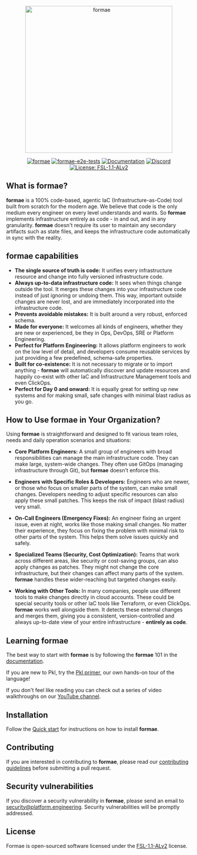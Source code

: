 <p align="center">
  <picture>
    <source media="(prefers-color-scheme: dark)" srcset="https://github.com/user-attachments/assets/f5b7267c-4fff-4aab-b33c-6b17a658c88e">
    <source media="(prefers-color-scheme: light)" srcset="https://github.com/user-attachments/assets/e6a09bee-8fd9-4d29-a405-a1cd743209bb">
    <img width="400" alt="formae" src="https://github.com/user-attachments/assets/e6a09bee-8fd9-4d29-a405-a1cd743209bb">
  </picture>
</p>

<p align="center">
  <a href="https://github.com/platform-engineering-labs/formae/actions/workflows/go.yml"><img src="https://github.com/platform-engineering-labs/formae/actions/workflows/go.yml/badge.svg" alt="formae"></a>
  <a href="https://github.com/platform-engineering-labs/formae/actions/workflows/e2e-tests.yml"><img src="https://github.com/platform-engineering-labs/formae/actions/workflows/e2e-tests.yml/badge.svg" alt="formae-e2e-tests"></a>
  <a href="https://docs.formae.io"><img src="https://img.shields.io/badge/docs-formae.io-blue" alt="Documentation"></a>
  <a href="https://discord.gg/hr6dHaW76k"><img src="https://img.shields.io/discord/1417222307956392148?logo=discord&logoColor=959da5" alt="Discord"></a>
  <a href="https://github.com/platform-engineering-labs/formae/blob/main/LICENSES/FSL-1.1-ALv2.md"><img src="https://img.shields.io/badge/license-FSL--1.1--ALv2-blue" alt="License: FSL-1.1-ALv2"></a>
</p>

## What is **formae**?

**formae** is a 100% code-based, agentic IaC (Infrastructure-as-Code) tool built from scratch for the modern age. We believe that code is the only medium every engineer on every level understands and wants. So **formae** implements infrastructure entirely as code - in and out, and in any granularity. **formae** doesn't require its user to maintain any secondary artifacts such as state files, and keeps the infrastructure code automatically in sync with the reality.

## **formae** capabilities

- **The single source of truth is code:** It unifies every infrastructure resource and change into fully versioned infrastructure code.
- **Always up-to-data infrastructure code:** It sees when things change outside the tool. It merges these changes into your infrastructure code instead of just ignoring or undoing them. This way, important outside changes are never lost, and are immediately incorporated into the infrastructure code.
- **Prevents avoidable mistakes:** It is built around a very robust, enforced schema.
- **Made for everyone:** It welcomes all kinds of engineers, whether they are new or experienced, be they in Ops, DevOps, SRE or Platform Engineering.
- **Perfect for Platform Engineering:** It allows platform engineers to work on the low level of detail, and developers consume reusable services by just providing a few predefined, schema-safe properties.
- **Built for co-existence:** It is not necessary to migrate or to import anything - **formae** will automatically discover and update resources and happily co-exist with other IaC and Infrastructure Management tools and even ClickOps.
- **Perfect for Day 0 and onward:** It is equally great for setting up new systems and for making small, safe changes with minimal blast radius as you go.

## How to Use **formae** in Your Organization?

Using **formae** is straightforward and designed to fit various team roles, needs and daily operation scenarios and situations:

- **Core Platform Engineers:** A small group of engineers with broad responsibilities can manage the main infrastructure code. They can make large, system-wide changes. They often use GitOps (managing infrastructure through Git), but **formae** doesn't enforce this.

- **Engineers with Specific Roles & Developers:** Engineers who are newer, or those who focus on smaller parts of the system, can make small changes. Developers needing to adjust specific resources can also apply these small patches. This keeps the risk of impact (blast radius) very small.

- **On-Call Engineers (Emergency Fixes):** An engineer fixing an urgent issue, even at night, works like those making small changes. No matter their experience, they focus on fixing the problem with minimal risk to other parts of the system. This helps them solve issues quickly and safely.

- **Specialized Teams (Security, Cost Optimization):** Teams that work across different areas, like security or cost-saving groups, can also apply changes as patches. They might not change the core infrastructure, but their changes can affect many parts of the system. **formae** handles these wider-reaching but targeted changes easily.

- **Working with Other Tools:** In many companies, people use different tools to make changes directly in cloud accounts. These could be special security tools or other IaC tools like Terraform, or even ClickOps. **formae** works well alongside them. It detects these external changes and merges them, giving you a consistent, version-controlled and always up-to-date view of your entire infrastructure - **entirely as code**.

## Learning **formae**

The best way to start with **formae** is by following the **formae** 101 in the [documentation](https://docs.formae.io/en/latest/formae-101/fundamentals).

If you are new to Pkl, try the [Pkl primer](https://pkl.platform.engineering/), our own hands-on tour of the language!

If you don't feel like reading you can check out a series of video walkthroughs on our [YouTube channel](https://www.youtube.com/playlist?list=PLntTBHUL8qpTGIIYkxOv8cLp7Y5jtZpun).

## Installation

Follow the [Quick start](https://docs.formae.io/en/latest/) for instructions on how to install **formae**.

## Contributing

If you are interested in contributing to **formae**, please read our [contributing guidelines](https://github.com/platform-engineering-labs/formae/blob/main/CONTRIBUTING.md) before submitting a pull request.

## Security vulnerabilities

If you discover a security vulnerability in **formae**, please send an email to [security@platform.engineering](mailto:security@platform.engineering). Security vulnerabilities will be promptly addressed.

## License

Formae is open-sourced software licensed under the [FSL-1.1-ALv2](https://github.com/platform-engineering-labs/formae/blob/main/LICENSES/FSL-1.1-ALv2.md) license.
